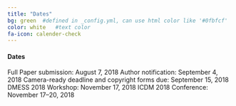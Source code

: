 ```yaml
---
title: "Dates"
bg: green  #defined in _config.yml, can use html color like '#0fbfcf'
color: white   #text color
fa-icon: calender-check
---
```


#### Dates

Full Paper submission: 	August 7, 2018
Author notification: 	September 4, 2018
Camera-ready deadline and copyright forms due: 	September 15, 2018
DMESS 2018 Workshop: 	November 17, 2018
ICDM 2018 Conference: 	November 17–20, 2018

